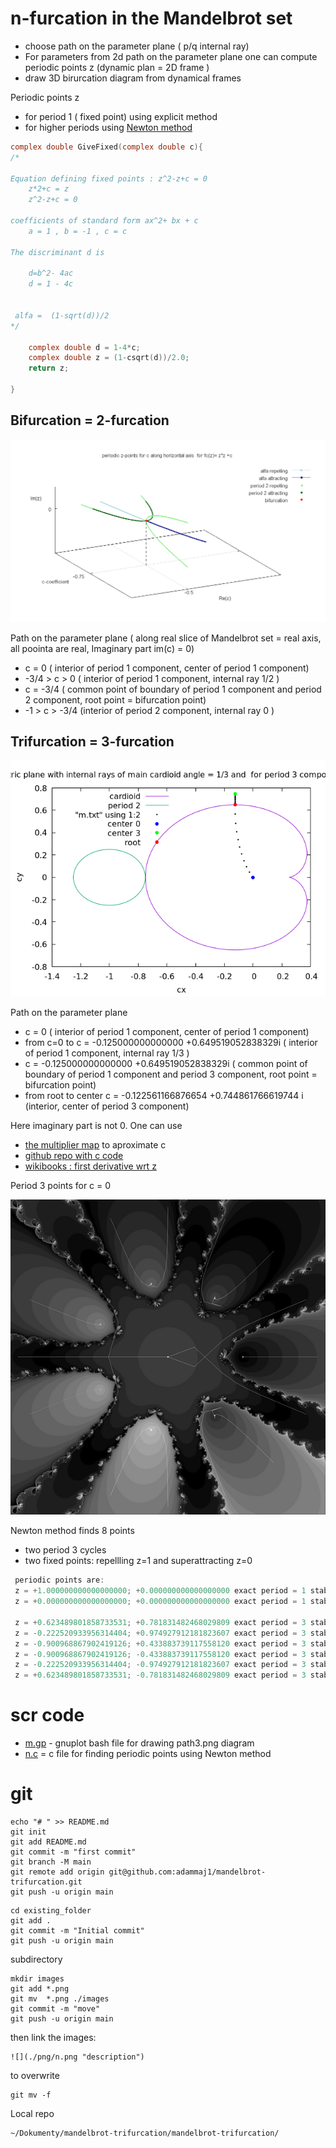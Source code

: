 # n-furcation in the Mandelbrot set

* choose path on the parameter plane ( p/q internal ray)
* For parameters from 2d path on the parameter plane one can compute periodic points z (dynamic plan = 2D frame ) 
* draw 3D birurcation diagram from dynamical frames


Periodic points z 
* for period 1  ( fixed point) using explicit method
* for higher periods using [Newton method](https://github.com/adammaj1/periodic-points-of-complex-quadratic-polynomial-using-newton-method)

```c
complex double GiveFixed(complex double c){
/* 

Equation defining fixed points : z^2-z+c = 0
	z*2+c = z
	z^2-z+c = 0

coefficients of standard form ax^2+ bx + c  
 	a = 1 , b = -1 , c = c
 
The discriminant d is 

	d=b^2- 4ac 
	d = 1 - 4c
	
 
 alfa =  (1-sqrt(d))/2 
*/

	complex double d = 1-4*c;
	complex double z = (1-csqrt(d))/2.0;
	return z;

}

```


## Bifurcation = 2-furcation
![](./images/bifurcation.png "bifurcation") 


Path on the parameter plane ( along real slice of Mandelbrot set = real axis, all poointa are real, Imaginary part im(c) = 0)
* c = 0 ( interior of period 1 component, center of period 1 component)
* -3/4 > c > 0  ( interior of period 1 component, internal ray 1/2 )
* c = -3/4 ( common point of boundary of period 1 component and period 2 component, root point = bifurcation point)
* -1 > c > -3/4 (interior of period 2 component, internal ray 0  )
 



## Trifurcation = 3-furcation 

![](./images/path3.png "path on the parameter plane") 

Path on the parameter plane
* c = 0 ( interior of period 1 component, center of period 1 component)
* from c=0 to c = -0.125000000000000  +0.649519052838329i ( interior of period 1 component, internal ray 1/3 )
* c = -0.125000000000000  +0.649519052838329i ( common point of boundary of period 1 component and period 3 component, root point = bifurcation point)
* from root to center c = -0.122561166876654  +0.744861766619744 i (interior,  center of period 3 component)

Here imaginary part is not 0. One can use 
* [the multiplier map](https://en.wikibooks.org/wiki/Fractals/Iterations_in_the_complex_plane/Mandelbrot_set_interior#internal_coordinate_and_multiplier_map) to aproximate c 
* [github repo with c code](https://github.com/adammaj1/multiplier)
* [wikibooks : first derivative wrt z](https://en.wikibooks.org/wiki/Fractals/Mathematics/Derivative#First_derivative_wrt_z)


Period 3 points for c = 0

![](./images/0.png "period 3 points for c=0") 

Newton method finds 8 points
* two period 3 cycles
* two fixed points: repellling z=1 and superattracting z=0

```c
 periodic points are: 
 z = +1.000000000000000000; +0.000000000000000000 exact period = 1 stability = 2.000000000000000000
 z = +0.000000000000000000; +0.000000000000000000 exact period = 1 stability = 0.000000000000000000
 
 z = +0.623489801858733531; +0.781831482468029809 exact period = 3 stability = 8.000000000000000000
 z = -0.222520933956314404; +0.974927912181823607 exact period = 3 stability = 8.000000000000000000
 z = -0.900968867902419126; +0.433883739117558120 exact period = 3 stability = 8.000000000000000000
 z = -0.900968867902419126; -0.433883739117558120 exact period = 3 stability = 8.000000000000000000
 z = -0.222520933956314404; -0.974927912181823607 exact period = 3 stability = 8.000000000000000000
 z = +0.623489801858733531; -0.781831482468029809 exact period = 3 stability = 8.000000000000000000

```



# scr code
* [m.gp](./src/m.gp) - gnuplot bash file for drawing path3.png diagram
* [n.c](./src/n.c) = c file for finding periodic points using Newton method



# git
```git
echo "# " >> README.md
git init
git add README.md
git commit -m "first commit"
git branch -M main
git remote add origin git@github.com:adammaj1/mandelbrot-trifurcation.git
git push -u origin main
```



```git
cd existing_folder
git add .
git commit -m "Initial commit"
git push -u origin main
```


subdirectory

```git
mkdir images
git add *.png
git mv  *.png ./images
git commit -m "move"
git push -u origin main
```

then link the images:

```git
![](./png/n.png "description") 
```


to overwrite

```git
git mv -f 
```

Local repo 
```
~/Dokumenty/mandelbrot-trifurcation/mandelbrot-trifurcation/
```

